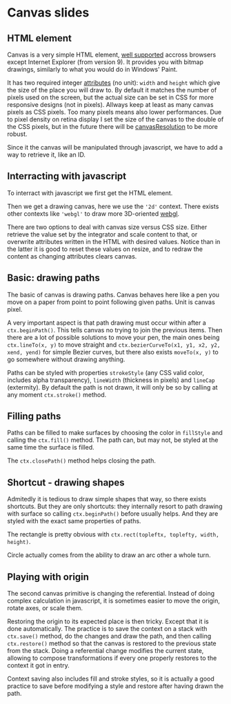 # Canvas slides

## HTML element

Canvas is a very simple HTML element, [well supported](http://caniuse.com/canvas) accross browsers except Internet Explorer (from version 9). It provides you with bitmap drawings, similarly to what you would do in Windows' Paint.

It has two required integer [attributes](http://www.whatwg.org/specs/web-apps/current-work/multipage/the-canvas-element.html#the-canvas-element) (no unit): `width` and `height` which give the size of the place you will draw to. By default it matches the number of pixels used on the screen, but the actual size can be set in CSS for more responsive designs (not in pixels). Allways keep at least as many canvas pixels as CSS pixels. Too many pixels means also lower performances. Due to pixel density on retina display I set the size of the canvas to the double of the CSS pixels, but in the future there will be [canvasResolution](http://www.whatwg.org/specs/web-apps/current-work/multipage/the-canvas-element.html#pixel-density) to be more robust.

Since it the canvas will be manipulated through javascript, we have to add a way to retrieve it, like an ID.

## Interracting with javascript

To interract with javascript we first get the HTML element.

Then we get a drawing canvas, here we use the `'2d'` context. There exists other contexts like `'webgl'` to draw more 3D-oriented [webgl](https://www.khronos.org/registry/webgl/specs/1.0/#2.1).

There are two options to deal with canvas size versus CSS size. Either retrieve the value set by the integrator and scale content to that, or overwrite attributes written in the HTML with desired values. Notice than in the latter it is good to reset these values on resize, and to redraw the content as changing attributes clears canvas.

## Basic: drawing paths

The basic of canvas is drawing paths. Canvas behaves here like a pen you move on a paper from point to point following given paths. Unit is canvas pixel.

A very important aspect is that path drawing must occur within after a `ctx.beginPath()`. This tells canvas no trying to join the previous items. Then there are a lot of possible solutions to move your pen, the main ones being `ctx.lineTo(x, y)` to move straight and `ctx.bezierCurveTo(x1, y1, x2, y2, xend, yend)` for simple Bezier curves, but there also exists `moveTo(x, y)` to go somewhere without drawing anything.

Paths can be styled with properties `strokeStyle` (any CSS valid color, includes alpha transparency), `lineWidth` (thickness in pixels) and `lineCap` (extermity). By default the path is not drawn, it will only be so by calling at any moment `ctx.stroke()` method.

## Filling paths

Paths can be filled to make surfaces by choosing the color in `fillStyle` and calling the `ctx.fill()` method. The path can, but may not, be styled at the same time the surface is filled.

The `ctx.closePath()` method helps closing the path.

## Shortcut - drawing shapes

Admitedly it is tedious to draw simple shapes that way, so there exists shortcuts. But they are only shortcuts: they internally resort to path drawing with surface so calling `ctx.beginPath()` before usually helps. And they are styled with the exact same properties of paths.

The rectangle is pretty obvious with `ctx.rect(topleftx, toplefty, width, height)`.

Circle actually comes from the ability to draw an arc other a whole turn.

## Playing with origin

The second canvas primitive is changing the referential. Instead of doing complex calculation in javascript, it is sometimes easier to move the origin, rotate axes, or scale them.

Restoring the origin to its expected place is then tricky. Except that it is done automatically. The practice is to save the context on a stack with `ctx.save()` method, do the changes and draw the path, and then calling `ctx.restore()` method so that the canvas is restored to the previous state from the stack. Doing a referential change modifies the current state, allowing to compose transformations if every one properly restores to the context it got in entry.

Context saving also includes fill and stroke styles, so it is actually a good practice to save before modifying a style and restore after having drawn the path.